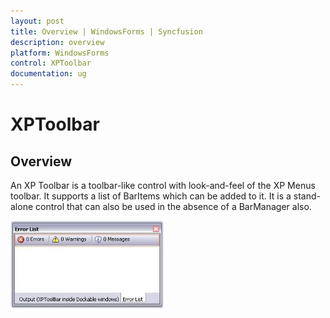 ```yaml
---
layout: post
title: Overview | WindowsForms | Syncfusion
description: overview
platform: WindowsForms
control: XPToolbar
documentation: ug
---
```


# XPToolbar

## Overview

An XP Toolbar is a toolbar-like control with look-and-feel of the XP Menus toolbar. It supports a list of BarItems which can be added to it. It is a stand-alone control that can also be used in the absence of a BarManager also. 

![](Overview_images/Overview_img1.jpeg)


